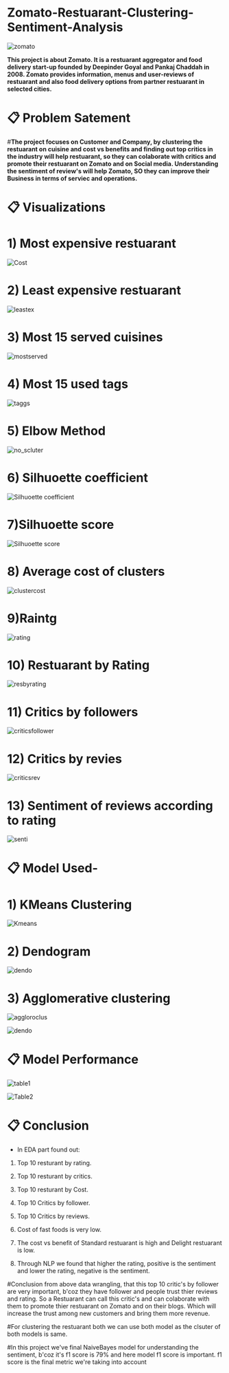 # Zomato-Restuarant-Clustering-Sentiment-Analysis


![zomato](https://user-images.githubusercontent.com/116551866/226087778-ddec77be-1e3a-4cd6-ba0f-17de92db14d2.PNG)


**This project is about Zomato. It is a restuarant aggregator and food delivery start-up founded by Deepinder Goyal and Pankaj Chaddah in 2008. Zomato provides information, menus and user-reviews of restuarant and also food delivery options from partner restuarant in selected cities.**


# 📋 Problem Satement
#**The project focuses on Customer and Company, by clustering the restuarant on cuisine and cost vs benefits and finding out top critics in the industry will help restuarant, so they can colaborate with critics and promote their restuarant on Zomato and on Social media. Understanding the sentiment of review's will help Zomato, SO they can improve their Business in terms of serviec and operations.**

# 📋 Visualizations

# 1) Most expensive restuarant
![Cost](https://user-images.githubusercontent.com/116551866/226087928-aea98bf9-934c-45fe-bd13-29268e4fba6a.PNG)

# 2) Least expensive restuarant
![leastex](https://user-images.githubusercontent.com/116551866/226088243-c73967f7-a42c-4d4b-958c-2837e1d5d447.PNG)

# 3) Most 15 served cuisines
![mostserved](https://user-images.githubusercontent.com/116551866/226088266-6846de7e-dca9-4868-9b44-915aa91a3906.PNG)

# 4) Most 15 used tags
![taggs](https://user-images.githubusercontent.com/116551866/226088281-3099cc6b-6a14-4ac3-95c8-79b461afc70a.PNG)

# 5) Elbow Method
![no_scluter](https://user-images.githubusercontent.com/116551866/226088306-b11829ac-2afc-4e14-ba1f-4735c3bd6047.PNG)

# 6) Silhuoette coefficient
![Silhuoette coefficient](https://user-images.githubusercontent.com/116551866/226088335-dac3a481-a89f-42da-809e-f1c3fa0457fe.PNG)

# 7)Silhuoette score
![Silhuoette score](https://user-images.githubusercontent.com/116551866/226088376-ae7836ee-d824-4efc-b38a-a96e64d91999.PNG)

# 8) Average cost of clusters
![clustercost](https://user-images.githubusercontent.com/116551866/226088404-c88a7a04-de74-4e77-b208-ea2db4fd10ef.PNG)

# 9)Raintg
![rating](https://user-images.githubusercontent.com/116551866/226088715-859ba5ee-39df-4337-873e-0db59c75e05c.PNG)

# 10) Restuarant by Rating
![resbyrating](https://user-images.githubusercontent.com/116551866/226088779-70688a0b-544e-431a-aa71-4321acdb95ca.PNG)

# 11) Critics by followers
![criticsfollower](https://user-images.githubusercontent.com/116551866/226088987-c2e07e52-e7b4-4c3b-901d-d0211777164b.PNG)

# 12) Critics by revies
![criticsrev](https://user-images.githubusercontent.com/116551866/226089136-2b6d5eab-e5c9-4a5a-afd6-7e0c269ff992.PNG)

# 13) Sentiment of reviews according to rating
![senti](https://user-images.githubusercontent.com/116551866/226089256-d509a4db-90fa-49ef-9e29-23c60ae17b63.PNG)

# 📋 Model Used-

# 1) KMeans Clustering
![Kmeans](https://user-images.githubusercontent.com/116551866/226089618-4e91c2f3-2d17-45e9-91a6-768892cbd6fa.PNG)

# 2) Dendogram
![dendo](https://user-images.githubusercontent.com/116551866/226089624-2f1d5039-3a0c-4b05-bdf4-7d6c01dda485.PNG)

# 3) Agglomerative clustering
![aggloroclus](https://user-images.githubusercontent.com/116551866/226089621-c61a5747-6cda-4a33-85cb-620957908b00.PNG)


![dendo](https://user-images.githubusercontent.com/116551866/226089624-2f1d5039-3a0c-4b05-bdf4-7d6c01dda485.PNG)


# 📋 Model Performance
![table1](https://user-images.githubusercontent.com/116551866/226089411-624e4653-d6b4-489d-9901-0531f5ab8e61.PNG)

![Table2](https://user-images.githubusercontent.com/116551866/226089414-a3ef81c7-422f-4cc2-8ef8-20777d435598.PNG)

# 📋 Conclusion



*   In EDA part found out:



1.   Top 10 resturant by rating.

2.   Top 10 resturant by critics.

3.   Top 10 resturant by Cost.

4.   Top 10 Critics by follower.

5.   Top 10 Critics by reviews.

6.   Cost of fast foods is very low.

7.   The cost vs benefit of Standard restuarant is high and Delight restuarant is low.

8.  Through NLP we found that higher the rating, positive is the sentiment and lower the rating, negative is the sentiment. 


#Conclusion from above data wrangling, that this top 10 critic's by follower are very important, b'coz they have follower and people trust thier reviews and rating. So a Restuarant can call this critic's and can colaborate with them to promote thier restuarant on Zomato and on their blogs. Which will increase the trust among new customers and bring them more revenue.

#For clustering the restuarant both we can use both model as the clsuter of both models is same.  

#In this project we've final NaiveBayes model for understanding the sentiment, b'coz it's f1 score is 79% and here model f1 score is important. f1 score is the final metric we're taking into account
